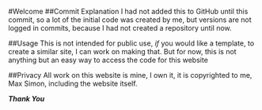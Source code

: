 #Welcome
##Commit Explanation
I had not added this to GitHub until this commit, so a lot of the initial code was created by me, but versions are not logged in commits, because I had not created a repository until now.

##Usage
This is not intended for public use, _if_ you would like a template, to create a similar site, I can work on making that.  But for now, this is not anything but an easy way to access the code for this website

##Privacy
All work on this website is mine, I own it, it is copyrighted to me, Max Simon, including the website itself.


_**Thank You**_
